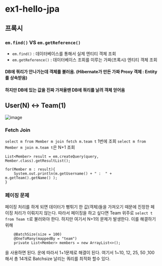# ex1-hello-jpa

## 프록시

### ```em.find()``` VS ```em.getReference()```
* ```em.find()``` : 데이터베이스를 통해서 실제 엔티티 객체 조회
* ```em.getReference()``` : 데이터베이스 조회를 미루는 가짜(프록시) 엔티티 객체 조회
#### DB에 쿼리가 안나가는데 객체를 불러옴. (Hibernate가 만든 가짜 Proxy 객체 : Entity를 상속받음)
#### 하지만 DB에 있는 값을 진짜 가져올땐 DB에 쿼리를 날려 객체 얻어옴


## User(N) <-> Team(1) 
![image](https://user-images.githubusercontent.com/32606456/150733728-677af7dc-0758-43c9-9a7b-77b68420ad84.png)
### Fetch Join
```select m from Member m join fetch m.team t``` 1번에 조회
```select m from Member m join m.team t```은 N+1 조회

```
List<Member> result = em.createQuery(query, Member.class).getResultList();

for(Member m : result){
    System.out.println(m.getUsername() + " :  " + m.getTeam().getName() );
}
```

### 페이징 문제
페이징 처리를 하게 되면 데이터가 뻥튀기 한 값(객체)들을 가져오기 때문에 진정한 페이징 처리가 이뤄지지 않는다.
따라서 페이징을 하고 싶다면 Team 위주로 ```select t from Team t```로 불러와야 한다. 하지만 여기서 N+1의 문제가 발생한다.
이를 해결하기 위해 
```    
    @BatchSize(size = 100)
    @OneToMany(mappedBy = "team")
    private List<Member> members = new ArrayList<>();
```
을 사용하면 된다. 운에 따라서 1+1문제로 해결이 된다. 여기서 1~10, 12, 25, 50 ,100 해서 총 14개로 Batchsize 날리는 쿼리를 최적화 할수 있다.
